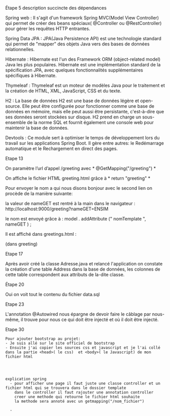 Étape 5 description succincte des dépendances 

Spring web :
 Il s'agit d'un  framework Spring MVC(Model View Controller) qui permet de créer des beans spéciaux( @Controller ou @RestController) pour gérer les requêtes HTTP entrantes.
 	
 Spring Data JPA : 
 JPA(Java Persistence API)  est une technologie standard qui  permet de "mapper" des objets Java vers des bases de données relationnelles.

Hibernate :
Hibernate est l'un des Framework ORM (object-related model) Java les plus populaires. Hibernate est une implémentation standard de la spécification JPA, avec quelques fonctionnalités supplémentaires spécifiques à Hibernate.
	
  Thymeleaf :
Thymeleaf est un moteur de modèles Java pour le traitement et la création de HTML, XML, JavaScript, CSS et du texte.
  	
  H2 :
La base de données H2 est une base de données légère et open-source. Elle peut être configurée pour fonctionner comme une base de données en mémoire, mais elle peut aussi être persistante, c'est-à-dire que ses données seront stockées sur disque. H2 prend en charge un sous-ensemble de la norme SQL et fournit également une console web pour maintenir la base de données.
  
  Devtools :
Ce module sert à optimiser le temps de développement lors du travail sur les applications Spring Boot. Il gère entre autres: le Redémarrage automatique et le Rechargement en direct
des pages.
   
  Etape 13

 On  paramètre l’url d’appel /greeting avec * @GetMapping("/greeting") *

On  affiche le fichier HTML greeting.html grâce à  * return "greeting" *

Pour envoyer le nom a qui nous disons bonjour avec le second lien  on procède de   la manière suivante:
	
 la valeur de nameGET est rentré à la main dans le navigateur : http://localhost:9000/greeting?nameGET=ENSIM
 
le nom est envoyé grâce à :
model . addAttribute (" nomTemplate ", nameGET ) ;

Il est affiché dans greetings.html :
<p th:text="'Bonjour ' + ${nomTemplate} + ' !'" /> (dans greeting)
  		  	
 Etape 17

Après avoir créé la classe Adresse.java et relancé l'application on constate la création d'une table Address dans la base de données, les colonnes de cette table correspondent aux attributs de la-dite classe.

Étape 20

  Oui on voit tout le contenu du fichier data.sql
  
Etape 23

L'annotation @Autowired nous épargne de devoir faire le câblage par nous-même, il trouve pour nous ce qui doit être injecté et où il doit être injecté.
  
 Etape 30

    Pour ajouter bootstrap au projet: 
    - Je suis allé sur le site officiel de bootstrap
    - Ensuite j'ai copier les sources css et javascript et je l'ai collé dans la partie <head>( le css)  et <body>( le Javascript) de mon fichier html
	  	


  	
  	explication spring
	  - pour afficher une page il faut juste une classe controller et un fichier html qui se trouvera dans le dossier template
	  	dans le controller il faut rajouter une annotation controller
	  	creer une methode qui retourne le fichier html souhaite
	  	la methode sera annoté avec un getmapping("/nom_fichier")
	  
	  - 
	  	
